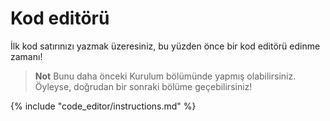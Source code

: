 # Kod editörü

İlk kod satırınızı yazmak üzeresiniz, bu yüzden önce bir kod editörü edinme zamanı!

> **Not** Bunu daha önceki Kurulum bölümünde yapmış olabilirsiniz. Öyleyse, doğrudan bir sonraki bölüme geçebilirsiniz!

{% include "code_editor/instructions.md" %}